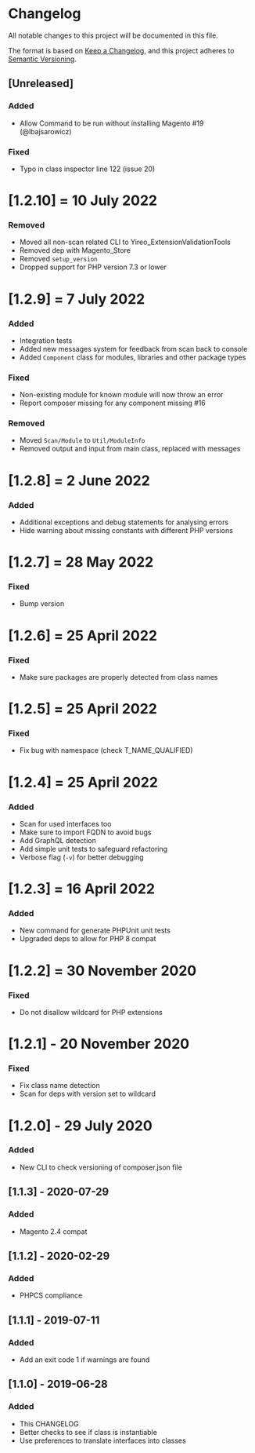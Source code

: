 # Changelog
All notable changes to this project will be documented in this file.

The format is based on [Keep a Changelog](https://keepachangelog.com/en/1.0.0/),
and this project adheres to [Semantic Versioning](https://semver.org/spec/v2.0.0.html).

## [Unreleased]
### Added
- Allow Command to be run without installing Magento #19 (@lbajsarowicz)

### Fixed
- Typo in class inspector line 122 (issue 20)

# [1.2.10] = 10 July 2022
### Removed
- Moved all non-scan related CLI to Yireo_ExtensionValidationTools
- Removed dep with Magento_Store
- Removed `setup_version`
- Dropped support for PHP version 7.3 or lower

# [1.2.9] = 7 July 2022
### Added
- Integration tests
- Added new messages system for feedback from scan back to console
- Added `Component` class for modules, libraries and other package types

### Fixed
- Non-existing module for known module will now throw an error
- Report composer missing for any component missing #16

### Removed
- Moved `Scan/Module` to `Util/ModuleInfo`
- Removed output and input from main class, replaced with messages

# [1.2.8] = 2 June 2022
### Added
- Additional exceptions and debug statements for analysing errors
- Hide warning about missing constants with different PHP versions

# [1.2.7] = 28 May 2022
### Fixed
- Bump version

# [1.2.6] = 25 April 2022
### Fixed
- Make sure packages are properly detected from class names

# [1.2.5] = 25 April 2022
### Fixed 
- Fix bug with namespace (check T_NAME_QUALIFIED)

# [1.2.4] = 25 April 2022
### Added
- Scan for used interfaces too
- Make sure to import FQDN to avoid bugs
- Add GraphQL detection
- Add simple unit tests to safeguard refactoring
- Verbose flag (`-v`) for better debugging

# [1.2.3] = 16 April 2022
### Added
- New command for generate PHPUnit unit tests
- Upgraded deps to allow for PHP 8 compat

# [1.2.2] = 30 November 2020
### Fixed
- Do not disallow wildcard for PHP extensions

# [1.2.1] - 20 November 2020
### Fixed
- Fix class name detection
- Scan for deps with version set to wildcard


# [1.2.0] - 29 July 2020
### Added
- New CLI to check versioning of composer.json file

## [1.1.3] - 2020-07-29
### Added
- Magento 2.4 compat

## [1.1.2] - 2020-02-29
### Added
- PHPCS compliance

## [1.1.1] - 2019-07-11
### Added
- Add an exit code 1 if warnings are found

## [1.1.0] - 2019-06-28
### Added
- This CHANGELOG
- Better checks to see if class is instantiable
- Use preferences to translate interfaces into classes
